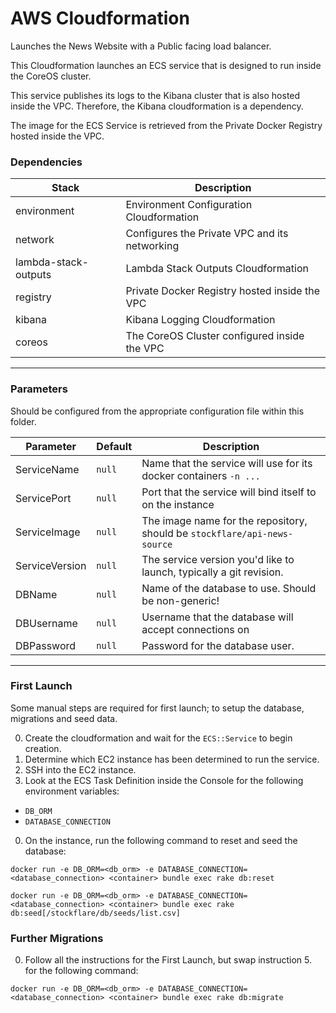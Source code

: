 # AWS Cloudformation

Launches the News Website with a Public facing load balancer.

This Cloudformation launches an ECS service that is designed to run inside the CoreOS cluster.

This service publishes its logs to the Kibana cluster that is also hosted inside the VPC. Therefore, the Kibana cloudformation is a dependency.

The image for the ECS Service is retrieved from the Private Docker Registry hosted inside the VPC.

### Dependencies

| Stack | Description |
|---|---|
| environment | Environment Configuration Cloudformation |
| network | Configures the Private VPC and its networking |
| lambda-stack-outputs | Lambda Stack Outputs Cloudformation |
| registry | Private Docker Registry hosted inside the VPC |
| kibana | Kibana Logging Cloudformation |
| coreos | The CoreOS Cluster configured inside the VPC

---

### Parameters

Should be configured from the appropriate configuration file within this folder.

| Parameter | Default | Description |
|---|---|---|
| ServiceName | `null`  | Name that the service will use for its docker containers `-n ...`  |
| ServicePort | `null`  | Port that the service will bind itself to on the instance |
| ServiceImage | `null`  | The image name for the repository, should be `stockflare/api-news-source` |
| ServiceVersion | `null`  | The service version you'd like to launch, typically a git revision. |
| DBName | `null`  | Name of the database to use. Should be non-generic! |
| DBUsername | `null`  | Username that the database will accept connections on |
| DBPassword | `null`  | Password for the database user. |

---

### First Launch

Some manual steps are required for first launch; to setup the database, migrations and seed data.

0. Create the cloudformation and wait for the `ECS::Service` to begin creation.
0. Determine which EC2 instance has been determined to run the service.
0. SSH into the EC2 instance.
0. Look at the ECS Task Definition inside the Console for the following environment variables:
  * `DB_ORM`
  * `DATABASE_CONNECTION`
0. On the instance, run the following command to reset and seed the database:
  ```
  docker run -e DB_ORM=<db_orm> -e DATABASE_CONNECTION=<database_connection> <container> bundle exec rake db:reset
  ```
  ```
  docker run -e DB_ORM=<db_orm> -e DATABASE_CONNECTION=<database_connection> <container> bundle exec rake db:seed[/stockflare/db/seeds/list.csv]
  ```

### Further Migrations

0. Follow all the instructions for the First Launch, but swap instruction 5. for the following command:
  ```
  docker run -e DB_ORM=<db_orm> -e DATABASE_CONNECTION=<database_connection> <container> bundle exec rake db:migrate
  ```
